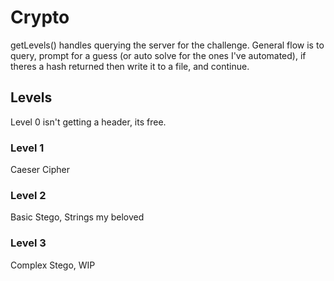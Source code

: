 # Crypto 

getLevels() handles querying the server for the challenge. General flow is to query, prompt for a guess (or auto solve for the ones I've automated), if theres a hash returned then write it to a file, and continue. 

## Levels

Level 0 isn't getting a header, its free. 

### Level 1

Caeser Cipher

### Level 2

Basic Stego, Strings my beloved


### Level 3

Complex Stego, WIP

